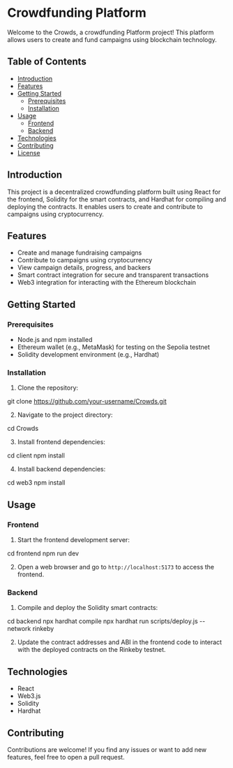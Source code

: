# Crowdfunding Platform

Welcome to the Crowds, a crowdfunding Platform project! This platform allows users to create and fund campaigns using blockchain technology.

## Table of Contents

- [Introduction](#introduction)
- [Features](#features)
- [Getting Started](#getting-started)
  - [Prerequisites](#prerequisites)
  - [Installation](#installation)
- [Usage](#usage)
  - [Frontend](#frontend)
  - [Backend](#backend)
- [Technologies](#technologies)
- [Contributing](#contributing)
- [License](#license)

## Introduction

This project is a decentralized crowdfunding platform built using React for the frontend, Solidity for the smart contracts, and Hardhat for compiling and deploying the contracts. It enables users to create and contribute to campaigns using cryptocurrency.

## Features

- Create and manage fundraising campaigns
- Contribute to campaigns using cryptocurrency
- View campaign details, progress, and backers
- Smart contract integration for secure and transparent transactions
- Web3 integration for interacting with the Ethereum blockchain

## Getting Started

### Prerequisites

- Node.js and npm installed
- Ethereum wallet (e.g., MetaMask) for testing on the Sepolia testnet
- Solidity development environment (e.g., Hardhat)

### Installation

1. Clone the repository:


git clone https://github.com/your-username/Crowds.git


2. Navigate to the project directory:

cd Crowds


3. Install frontend dependencies:

cd client
npm install


4. Install backend dependencies:


cd web3
npm install


## Usage

### Frontend

1. Start the frontend development server:

cd frontend
npm run dev

2. Open a web browser and go to `http://localhost:5173` to access the frontend.

### Backend

1. Compile and deploy the Solidity smart contracts:


cd backend
npx hardhat compile
npx hardhat run scripts/deploy.js --network rinkeby


2. Update the contract addresses and ABI in the frontend code to interact with the deployed contracts on the Rinkeby testnet.

## Technologies

- React
- Web3.js
- Solidity
- Hardhat

## Contributing

Contributions are welcome! If you find any issues or want to add new features, feel free to open a pull request.
